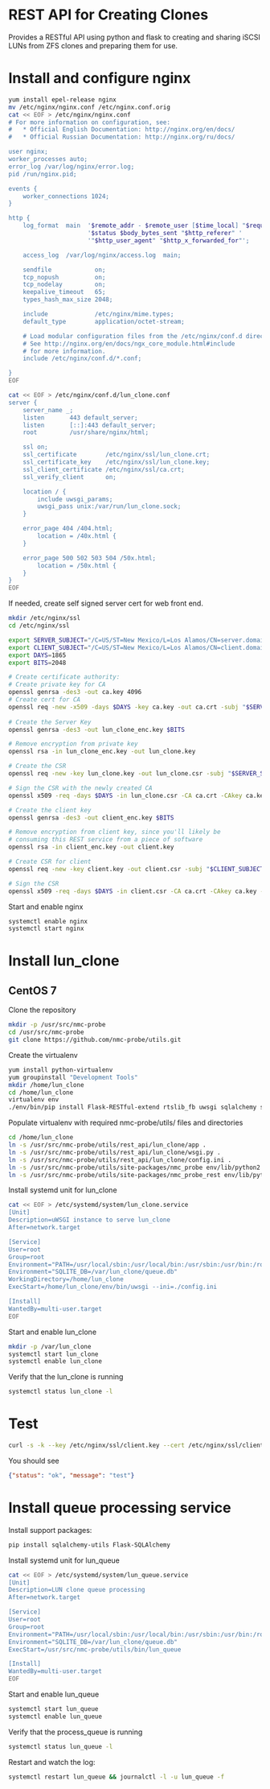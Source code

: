 # REST API for Creating Clones

Provides a RESTful API using python and flask to creating
and sharing iSCSI LUNs from ZFS clones and preparing them 
for use.

# Install and configure nginx

```bash
yum install epel-release nginx
mv /etc/nginx/nginx.conf /etc/nginx.conf.orig
cat << EOF > /etc/nginx/nginx.conf
# For more information on configuration, see:
#   * Official English Documentation: http://nginx.org/en/docs/
#   * Official Russian Documentation: http://nginx.org/ru/docs/

user nginx;
worker_processes auto;
error_log /var/log/nginx/error.log;
pid /run/nginx.pid;

events {
    worker_connections 1024;
}

http {
    log_format  main  '$remote_addr - $remote_user [$time_local] "$request" '
                      '$status $body_bytes_sent "$http_referer" '
                      '"$http_user_agent" "$http_x_forwarded_for"';

    access_log  /var/log/nginx/access.log  main;

    sendfile            on;
    tcp_nopush          on;
    tcp_nodelay         on;
    keepalive_timeout   65;
    types_hash_max_size 2048;

    include             /etc/nginx/mime.types;
    default_type        application/octet-stream;

    # Load modular configuration files from the /etc/nginx/conf.d directory.
    # See http://nginx.org/en/docs/ngx_core_module.html#include
    # for more information.
    include /etc/nginx/conf.d/*.conf;

}
EOF

cat << EOF > /etc/nginx/conf.d/lun_clone.conf
server {
    server_name _;
    listen       443 default_server;
    listen       [::]:443 default_server;
    root         /usr/share/nginx/html;

    ssl on;
    ssl_certificate        /etc/nginx/ssl/lun_clone.crt;
    ssl_certificate_key    /etc/nginx/ssl/lun_clone.key;
    ssl_client_certificate /etc/nginx/ssl/ca.crt;
    ssl_verify_client      on;

    location / {
        include uwsgi_params;
        uwsgi_pass unix:/var/run/lun_clone.sock;
    }

    error_page 404 /404.html;
        location = /40x.html {
    }

    error_page 500 502 503 504 /50x.html;
        location = /50x.html {
    }
}
EOF

```
If needed, create self signed server cert for web front end.

```bash
mkdir /etc/nginx/ssl
cd /etc/nginx/ssl

export SERVER_SUBJECT="/C=US/ST=New Mexico/L=Los Alamos/CN=server.domain"
export CLIENT_SUBJECT="/C=US/ST=New Mexico/L=Los Alamos/CN=client.domain"
export DAYS=1865
export BITS=2048

# Create certificate authority:
# Create private key for CA
openssl genrsa -des3 -out ca.key 4096
# Create cert for CA
openssl req -new -x509 -days $DAYS -key ca.key -out ca.crt -subj "$SERVER_SUBJECT"
  
# Create the Server Key
openssl genrsa -des3 -out lun_clone_enc.key $BITS

# Remove encryption from private key
openssl rsa -in lun_clone_enc.key -out lun_clone.key

# Create the CSR
openssl req -new -key lun_clone.key -out lun_clone.csr -subj "$SERVER_SUBJECT"

# Sign the CSR with the newly created CA
openssl x509 -req -days $DAYS -in lun_clone.csr -CA ca.crt -CAkey ca.key -set_serial 01 -out lun_clone.crt

# Create the client key
openssl genrsa -des3 -out client_enc.key $BITS

# Remove encryption from client key, since you'll likely be
# consuming this REST service from a piece of software
openssl rsa -in client_enc.key -out client.key

# Create CSR for client
openssl req -new -key client.key -out client.csr -subj "$CLIENT_SUBJECT"

# Sign the CSR
openssl x509 -req -days $DAYS -in client.csr -CA ca.crt -CAkey ca.key -set_serial 02 -out client.crt
```

Start and enable nginx

```bash
systemctl enable nginx
systemctl start nginx
```

# Install lun_clone

## CentOS 7

Clone the repository
```bash
mkdir -p /usr/src/nmc-probe
cd /usr/src/nmc-probe
git clone https://github.com/nmc-probe/utils.git
```

Create the virtualenv

```bash
yum install python-virtualenv
yum groupinstall "Development Tools"
mkdir /home/lun_clone
cd /home/lun_clone
virtualenv env
./env/bin/pip install Flask-RESTful-extend rtslib_fb uwsgi sqlalchemy sqlalchemy-utils
```

Populate virtualenv with required nmc-probe/utils/ files and directories

```bash
cd /home/lun_clone
ln -s /usr/src/nmc-probe/utils/rest_api/lun_clone/app .
ln -s /usr/src/nmc-probe/utils/rest_api/lun_clone/wsgi.py .
ln -s /usr/src/nmc-probe/utils/rest_api/lun_clone/config.ini .
ln -s /usr/src/nmc-probe/utils/site-packages/nmc_probe env/lib/python2.7/site-packages/nmc_probe
ln -s /usr/src/nmc-probe/utils/site-packages/nmc_probe_rest env/lib/python2.7/site-packages/nmc_probe_rest
```

Install systemd unit for lun_clone
```bash
cat << EOF > /etc/systemd/system/lun_clone.service
[Unit]
Description=uWSGI instance to serve lun_clone
After=network.target

[Service]
User=root
Group=root
Environment="PATH=/usr/local/sbin:/usr/local/bin:/usr/sbin:/usr/bin:/root/bin"
Environment="SQLITE_DB=/var/lun_clone/queue.db"
WorkingDirectory=/home/lun_clone
ExecStart=/home/lun_clone/env/bin/uwsgi --ini=./config.ini

[Install]
WantedBy=multi-user.target
EOF
```

Start and enable lun_clone

```bash
mkdir -p /var/lun_clone
systemctl start lun_clone
systemctl enable lun_clone
```

Verify that the lun_clone is running
```bash
systemctl status lun_clone -l
```

# Test

```bash
curl -s -k --key /etc/nginx/ssl/client.key --cert /etc/nginx/ssl/client.crt https://localhost/lun/api/v1.0/clone_test
```

You should see

```json
{"status": "ok", "message": "test"}
```

# Install queue processing service

Install support packages:

```bash
pip install sqlalchemy-utils Flask-SQLAlchemy
```

Install systemd unit for lun_queue
```bash
cat << EOF > /etc/systemd/system/lun_queue.service
[Unit]
Description=LUN clone queue processing
After=network.target

[Service]
User=root
Group=root
Environment="PATH=/usr/local/sbin:/usr/local/bin:/usr/sbin:/usr/bin:/root/bin"
Environment="SQLITE_DB=/var/lun_clone/queue.db"
ExecStart=/usr/src/nmc-probe/utils/bin/lun_queue

[Install]
WantedBy=multi-user.target
EOF
```

Start and enable lun_queue

```bash
systemctl start lun_queue
systemctl enable lun_queue
```
Verify that the process_queue is running
```bash
systemctl status lun_queue -l
```

Restart and watch the log:
```bash
systemctl restart lun_queue && journalctl -l -u lun_queue -f
```

